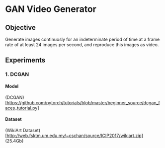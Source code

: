 # GAN Video Generator 

## Objective
Generate images continuosly for an indeterminate period of time at a frame rate of at least 24 images per second, and reproduce this images as video.


## Experiments
### 1. DCGAN
#### Model
(DCGAN)[https://github.com/pytorch/tutorials/blob/master/beginner_source/dcgan_faces_tutorial.py]
#### Dataset
(WikiArt Dataset)[http://web.fsktm.um.edu.my/~cschan/source/ICIP2017/wikiart.zip] (25.4Gb)
